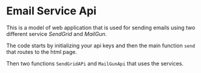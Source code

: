 # Email Service Api
This is a model of web application that is used for sending emails using two different service *SendGrid* and *MailGun*.

The code starts by initializing your api keys and then the main function `send` that routes to the html page.

Then two functions `SendGridAPi` and `MailGunApi` that uses the services.
